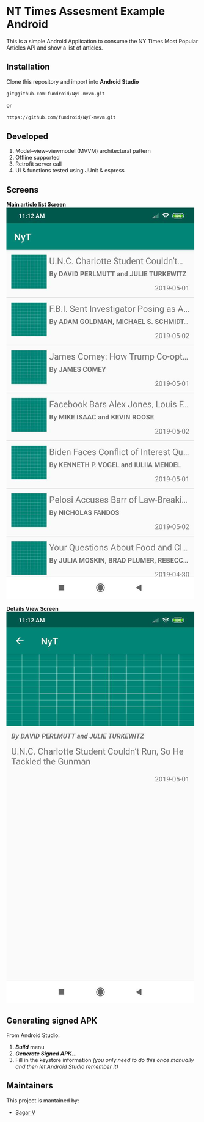 # NT Times Assesment Example Android

This is a simple Android Application to consume the NY Times Most Popular Articles API and show a list of articles.

## Installation
Clone this repository and import into **Android Studio**
 ```bash
git@github.com:fundroid/NyT-mvvm.git
```
or 
```bash
https://github.com/fundroid/NyT-mvvm.git
```

## Developed
1. Model–view–viewmodel (MVVM) architectural pattern
2. Offline supported
3. Retrofit server call 
4. UI & functions tested using JUnit & espress

## Screens

<b>Main article list Screen</b>
<img src="images/img1.jpg" alt="Main article list"/>

<b>Details View Screen</b>
<img src="images/img2.jpg" alt="Details View Screen"/>

## Generating signed APK
From Android Studio:
1. ***Build*** menu
2. ***Generate Signed APK...***
3. Fill in the keystore information *(you only need to do this once manually and then let Android Studio remember it)*

## Maintainers
This project is mantained by:
* [Sagar V](https://github.com/fundroid)
